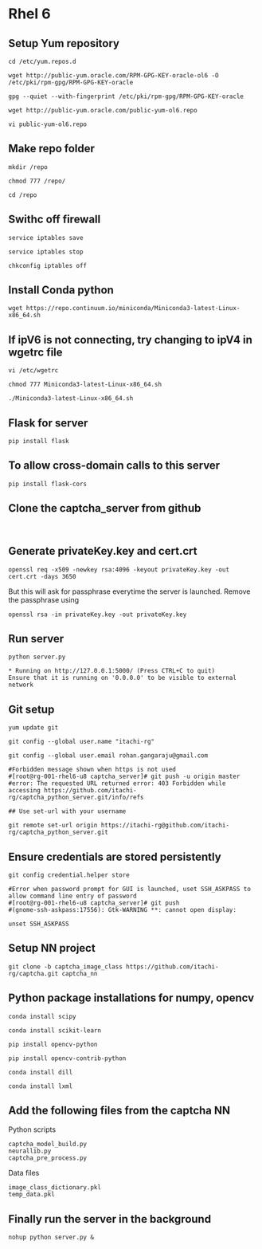# Rhel 6

## Setup Yum repository

```
cd /etc/yum.repos.d

wget http://public-yum.oracle.com/RPM-GPG-KEY-oracle-ol6 -O /etc/pki/rpm-gpg/RPM-GPG-KEY-oracle

gpg --quiet --with-fingerprint /etc/pki/rpm-gpg/RPM-GPG-KEY-oracle

wget http://public-yum.oracle.com/public-yum-ol6.repo

vi public-yum-ol6.repo 

```

## Make repo folder

```
mkdir /repo

chmod 777 /repo/

cd /repo
```
## Swithc off firewall
```
service iptables save

service iptables stop

chkconfig iptables off
```
## Install Conda python
```
wget https://repo.continuum.io/miniconda/Miniconda3-latest-Linux-x86_64.sh
```
## If ipV6 is not connecting, try changing to ipV4 in wgetrc file
```
vi /etc/wgetrc 

chmod 777 Miniconda3-latest-Linux-x86_64.sh 

./Miniconda3-latest-Linux-x86_64.sh 
```

## Flask for server

`pip install flask`

## To allow cross-domain calls to this server

`pip install flask-cors`

## Clone the captcha_server from github

` `

## Generate privateKey.key and cert.crt

`openssl req -x509 -newkey rsa:4096 -keyout privateKey.key -out cert.crt -days 3650`

But this will ask for passphrase everytime the server is launched. Remove the passphrase using 

`openssl rsa -in privateKey.key -out privateKey.key`

## Run server
```
python server.py

* Running on http://127.0.0.1:5000/ (Press CTRL+C to quit)
Ensure that it is running on '0.0.0.0' to be visible to external network

```
## Git setup
```
yum update git

git config --global user.name "itachi-rg"

git config --global user.email rohan.gangaraju@gmail.com

#Forbidden message shown when https is not used 
#[root@rg-001-rhel6-u8 captcha_server]# git push -u origin master
#error: The requested URL returned error: 403 Forbidden while accessing https://github.com/itachi-rg/captcha_python_server.git/info/refs

## Use set-url with your username 

git remote set-url origin https://itachi-rg@github.com/itachi-rg/captcha_python_server.git
```
## Ensure credentials are stored persistently
```
git config credential.helper store

#Error when password prompt for GUI is launched, uset SSH_ASKPASS to allow command line entry of password
#[root@rg-001-rhel6-u8 captcha_server]# git push 
#(gnome-ssh-askpass:17556): Gtk-WARNING **: cannot open display: 

unset SSH_ASKPASS
```
## Setup NN project

`git clone -b captcha_image_class https://github.com/itachi-rg/captcha.git captcha_nn`

## Python package installations for numpy, opencv
```
conda install scipy

conda install scikit-learn

pip install opencv-python

pip install opencv-contrib-python

conda install dill

conda install lxml

```

## Add the following files from the captcha NN 

Python scripts 
``` 
captcha_model_build.py
neurallib.py
captcha_pre_process.py
```

Data files
```
image_class_dictionary.pkl
temp_data.pkl
```


## Finally run the server in the background
```
nohup python server.py &
```


